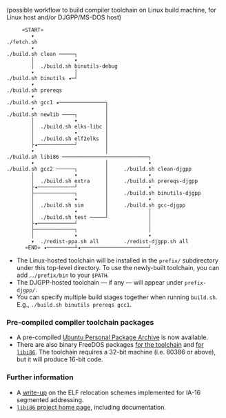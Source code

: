 (possible workflow to build compiler toolchain on Linux build machine, for Linux host and/or DJGPP/MS-DOS host)

         «START»
            ▾
    ./fetch.sh
            ▾
    ./build.sh clean ─────┐
            │             ▾
            │  ./build.sh binutils-debug
            ▾             │
    ./build.sh binutils ◂─┘
            ▾
    ./build.sh prereqs
            ▾
    ./build.sh gcc1 ◂───────────────┐
            ▾                       │
    ./build.sh newlib ────┐         │
            │             ▾         │
            │  ./build.sh elks-libc │
            │             ▾         │
            │  ./build.sh elf2elks  │
            ├◂────────────┘         │
            ▾                       │
    ./build.sh libi86 ────────────────────────────┐
            ▾                       │             ▾
    ./build.sh gcc2 ──────┐         │     ./build.sh clean-djgpp
            │             ▾         │             ▾
            │  ./build.sh extra     │     ./build.sh prereqs-djgpp
            ├◂────────────┘         │             ▾
            ├─────────────┐         │     ./build.sh binutils-djgpp
            │             ▾         │             ▾
            │  ./build.sh sim       │     ./build.sh gcc-djgpp
            │             ▾         │             │
            │  ./build.sh test ─────┘             │
            ├◂────────────┘                       │
            ├─────────────┐                       │
            │             ▾                       ▾
            ▾  ./redist-ppa.sh all        ./redist-djgpp.sh all
          «END» ◂─────────┴◂──────────────────────┘

  * The Linux-hosted toolchain will be installed in the `prefix/` subdirectory under this top-level directory.  To use the newly-built toolchain, you can add ...`/prefix/bin` to your `$PATH`.
  * The DJGPP-hosted toolchain — if any — will appear under `prefix-djgpp/`.
  * You can specify multiple build stages together when running `build.sh`.  E.g., `./build.sh binutils prereqs gcc1`.

### Pre-compiled compiler toolchain packages

  * A pre-compiled [Ubuntu Personal Package Archive](https://launchpad.net/~tkchia/+archive/ubuntu/build-ia16/) is now available.
  * There are also binary FreeDOS packages [for the toolchain](https://github.com/tkchia/build-ia16/releases) and [for `libi86`](https://github.com/tkchia/libi86/releases).  The toolchain requires a 32-bit machine (i.e. 80386 or above), but it will produce 16-bit code.

### Further information

  * A [write-up](elf16-writeup.md) on the ELF relocation schemes implemented for IA-16 segmented addressing.
  * [`libi86` project home page](https://gitlab.com/tkchia/libi86), including documentation.
